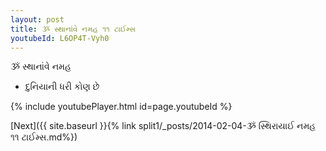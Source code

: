 ```yaml
---
layout: post
title: ૐ સ્થાનાંવે નમહ ૧૧ ટાઈમ્સ
youtubeId: L6OP4T-Vyh0
---
```

 
 
 ૐ સ્થાનાંવે નમહ  
 
 -  દુનિયાની ધરી કોણ છે 
 
  
 
  
 
 
 
 
 
 


{% include youtubePlayer.html id=page.youtubeId %}
 
[Next]({{ site.baseurl }}{% link  split1/_posts/2014-02-04-ૐ સ્થિરાયાઈ નમહ ૧૧ ટાઈમ્સ.md%})
 
